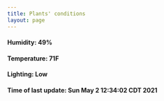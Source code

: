 ```yaml
---
title: Plants' conditions
layout: page
---
```



#### Humidity: 49%
#### Temperature: 71F
#### Lighting: Low
#### Time of last update: Sun May  2 12:34:02 CDT 2021
